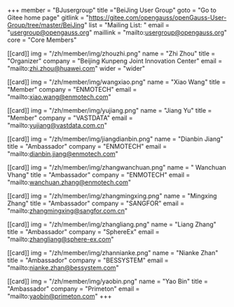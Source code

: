 +++
member = "BJusergroup"
title ="BeiJing User Group"
goto = "Go to Gitee home page"
gitlink = "https://gitee.com/opengauss/openGauss-User-Group/tree/master/BeiJing"
list = "Mailing List: "
email = "usergroup@opengauss.org"
maillink = "mailto:usergroup@opengauss.org"
core = "Core Members"


[[card]]
img = "/zh/member/img/zhouzhi.png"
name = "Zhi Zhou"
title = "Organizer"
company = "Beijing Kunpeng Joint Innovation Center"
email = "mailto:zhi.zhou@huawei.com"
wider = "wider"

[[card]]
img = "/zh/member/img/wangxiao.png"
name = "Xiao Wang"
title = "Member"
company = "ENMOTECH"
email = "mailto:xiao.wang@enmotech.com"

[[card]]
img = "/zh/member/img/yujiang.png"
name = "Jiang Yu"
title = "Member"
company = "VASTDATA"
email = "mailto:yujiang@vastdata.com.cn"


[[card]]
img = "/zh/member/img/jiangdianbin.png"
name = "Dianbin Jiang"
title = "Ambassador"
company = "ENMOTECH"
email = "mailto:dianbin.jiang@enmotech.com"

[[card]]
img = "/zh/member/img/zhangwanchuan.png"
name = " Wanchuan Vhang"
title = "Ambassador"
company = "ENMOTECH"
email = "mailto:wanchuan.zhang@enmotech.com"

[[card]]
img = "/zh/member/img/zhangmingxing.png"
name = "Mingxing Zhang"
title = "Ambassador"
company = "SANGFOR"
email = "mailto:zhangmingxing@sangfor.com.cn"

[[card]]
img = "/zh/member/img/zhangliang.png"
name = "Liang Zhang"
title = "Ambassador"
company = "SphereEx"
email = "mailto:zhangliang@sphere-ex.com"


[[card]]
img = "/zh/member/img/zhannianke.png"
name = "Nianke Zhan"
title = "Ambassador"
company = "BESSYSTEM"
email = "mailto:nianke.zhan@bessystem.com"

[[card]]
img = "/zh/member/img/yaobin.png"
name = "Yao Bin"
title = "Ambassador"
company = "Primeton"
email = "mailto:yaobin@primeton.com"
+++